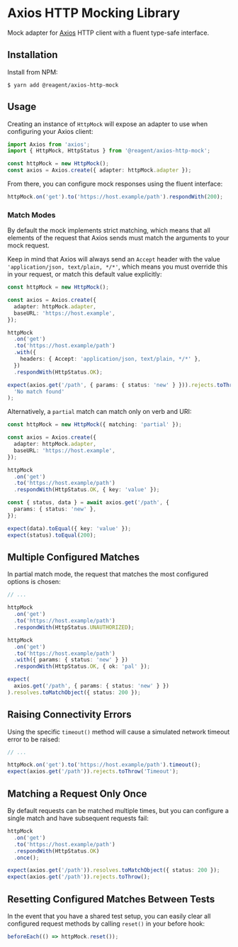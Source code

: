 # Axios HTTP Mocking Library

Mock adapter for [Axios][axios] HTTP client with a fluent type-safe interface.

## Installation

Install from NPM:

```
$ yarn add @reagent/axios-http-mock
```

## Usage

Creating an instance of `HttpMock` will expose an adapter to use when
configuring your Axios client:

```ts
import Axios from 'axios';
import { HttpMock, HttpStatus } from '@reagent/axios-http-mock';

const httpMock = new HttpMock();
const axios = Axios.create({ adapter: httpMock.adapter });
```

From there, you can configure mock responses using the fluent interface:

```ts
httpMock.on('get').to('https://host.example/path').respondWith(200);
```

### Match Modes

By default the mock implements strict matching, which means that all elements
of the request that Axios sends must match the arguments to your mock request.

Keep in mind that Axios will always send an `Accept` header with the value
`'application/json, text/plain, */*'`, which means you must override this in
your request, or match this default value explicitly:

```ts
const httpMock = new HttpMock();

const axios = Axios.create({
  adapter: httpMock.adapter,
  baseURL: 'https://host.example',
});

httpMock
  .on('get')
  .to('https://host.example/path')
  .with({
    headers: { Accept: 'application/json, text/plain, */*' },
  })
  .respondWith(HttpStatus.OK);

expect(axios.get('/path', { params: { status: 'new' } })).rejects.toThrow(
  'No match found'
);
```

Alternatively, a `partial` match can match only on verb and URI:

```ts
const httpMock = new HttpMock({ matching: 'partial' });

const axios = Axios.create({
  adapter: httpMock.adapter,
  baseURL: 'https://host.example',
});

httpMock
  .on('get')
  .to('https://host.example/path')
  .respondWith(HttpStatus.OK, { key: 'value' });

const { status, data } = await axios.get('/path', {
  params: { status: 'new' },
});

expect(data).toEqual({ key: 'value' });
expect(status).toEqual(200);
```

## Multiple Configured Matches

In partial match mode, the request that matches the most configured options is
chosen:

```ts
// ...

httpMock
  .on('get')
  .to('https://host.example/path')
  .respondWith(HttpStatus.UNAUTHORIZED);

httpMock
  .on('get')
  .to('https://host.example/path')
  .with({ params: { status: 'new' } })
  .respondWith(HttpStatus.OK, { ok: 'pal' });

expect(
  axios.get('/path', { params: { status: 'new' } })
).resolves.toMatchObject({ status: 200 });
```

## Raising Connectivity Errors

Using the specific `timeout()` method will cause a simulated network timeout
error to be raised:

```ts
// ...

httpMock.on('get').to('https://host.example/path').timeout();
expect(axios.get('/path')).rejects.toThrow('Timeout');
```

## Matching a Request Only Once

By default requests can be matched multiple times, but you can configure a
single match and have subsequent requests fail:

```ts
httpMock
  .on('get')
  .to('https://host.example/path')
  .respondWith(HttpStatus.OK)
  .once();

expect(axios.get('/path')).resolves.toMatchObject({ status: 200 });
expect(axios.get('/path')).rejects.toThrow();
```

## Resetting Configured Matches Between Tests

In the event that you have a shared test setup, you can easily clear all
configured request methods by calling `reset()` in your before hook:

```ts
beforeEach(() => httpMock.reset());
```

[axios]: https://axios-http.com/
